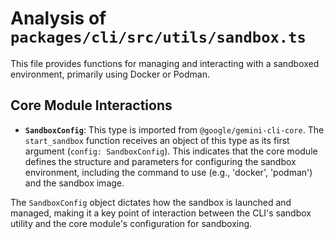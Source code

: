 # Analysis of `packages/cli/src/utils/sandbox.ts`

This file provides functions for managing and interacting with a sandboxed environment, primarily using Docker or Podman.

## Core Module Interactions

*   **`SandboxConfig`**: This type is imported from `@google/gemini-cli-core`. The `start_sandbox` function receives an object of this type as its first argument (`config: SandboxConfig`). This indicates that the core module defines the structure and parameters for configuring the sandbox environment, including the command to use (e.g., 'docker', 'podman') and the sandbox image.

The `SandboxConfig` object dictates how the sandbox is launched and managed, making it a key point of interaction between the CLI's sandbox utility and the core module's configuration for sandboxing.
